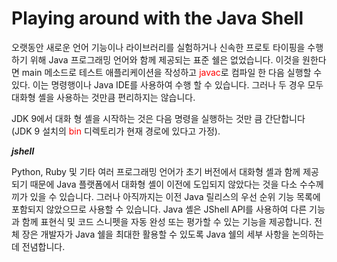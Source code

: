 # Playing around with the Java Shell

 오랫동안 새로운 언어 기능이나 라이브러리를 실험하거나 신속한 프로토 타이핑을 수행하기 위해 Java 프로그래밍 언어와 함께 제공되는 표준 쉘은 없었습니다. 이것을 원한다면 main 메소드로 테스트 애플리케이션을 작성하고 <span style="color:red">javac</span>로 컴파일 한 다음 실행할 수 있다. 이는 명령행이나 Java IDE를 사용하여 수행 할 수 있습니다. 그러나 두 경우 모두 대화형 셸을 사용하는 것만큼 편리하지는 않습니다.

 JDK 9에서 대화 형 셸을 시작하는 것은 다음 명령을 실행하는 것만 큼 간단합니다 (JDK 9 설치의 <span style="color:red">bin</span> 디렉토리가 현재 경로에 있다고 가정).

***jshell***

 Python, Ruby 및 기타 여러 프로그래밍 언어가 초기 버전에서 대화형 셸과 함께 제공되기 때문에 Java 플랫폼에서 대화형 셸이 이전에 도입되지 않았다는 것을 다소 수수께끼가 있을 수 있습니다. 그러나 아직까지는 이전 Java 릴리스의 우선 순위 기능 목록에 포함되지 않았으므로 사용할 수 있습니다. Java 셸은 JShell API를 사용하여 다른 기능과 함께 표현식 및 코드 스니펫을 자동 완성 또는 평가할 수 있는 기능을 제공합니다. 전체 장은 개발자가 Java 쉘을 최대한 활용할 수 있도록 Java 쉘의 세부 사항을 논의하는 데 전념합니다.